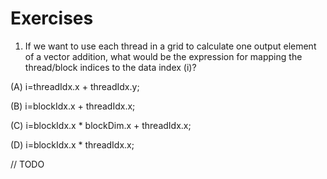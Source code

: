 # Exercises

1. If we want to use each thread in a grid to calculate one output element of a
vector addition, what would be the expression for mapping the thread/block
indices to the data index (i)?

(A) i=threadIdx.x + threadIdx.y;  

(B) i=blockIdx.x + threadIdx.x;  

(C) i=blockIdx.x * blockDim.x + threadIdx.x;  

(D) i=blockIdx.x * threadIdx.x;  


// TODO